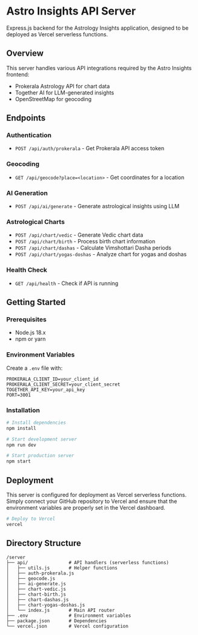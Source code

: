 # Astro Insights API Server

Express.js backend for the Astrology Insights application, designed to be deployed as Vercel serverless functions.

## Overview

This server handles various API integrations required by the Astro Insights frontend:

- Prokerala Astrology API for chart data
- Together AI for LLM-generated insights
- OpenStreetMap for geocoding

## Endpoints

### Authentication
- `POST /api/auth/prokerala` - Get Prokerala API access token

### Geocoding
- `GET /api/geocode?place=<location>` - Get coordinates for a location

### AI Generation
- `POST /api/ai/generate` - Generate astrological insights using LLM

### Astrological Charts
- `POST /api/chart/vedic` - Generate Vedic chart data
- `POST /api/chart/birth` - Process birth chart information
- `POST /api/chart/dashas` - Calculate Vimshottari Dasha periods
- `POST /api/chart/yogas-doshas` - Analyze chart for yogas and doshas

### Health Check
- `GET /api/health` - Check if API is running

## Getting Started

### Prerequisites
- Node.js 18.x
- npm or yarn

### Environment Variables
Create a `.env` file with:
```
PROKERALA_CLIENT_ID=your_client_id
PROKERALA_CLIENT_SECRET=your_client_secret
TOGETHER_API_KEY=your_api_key
PORT=3001
```

### Installation

```bash
# Install dependencies
npm install

# Start development server
npm run dev

# Start production server
npm start
```

## Deployment

This server is configured for deployment as Vercel serverless functions. Simply connect your GitHub repository to Vercel and ensure that the environment variables are properly set in the Vercel dashboard.

```bash
# Deploy to Vercel
vercel
```

## Directory Structure

```
/server
├── api/               # API handlers (serverless functions)
│   ├── utils.js       # Helper functions
│   ├── auth-prokerala.js
│   ├── geocode.js
│   ├── ai-generate.js
│   ├── chart-vedic.js
│   ├── chart-birth.js
│   ├── chart-dashas.js
│   ├── chart-yogas-doshas.js
│   └── index.js       # Main API router
├── .env               # Environment variables
├── package.json       # Dependencies
└── vercel.json        # Vercel configuration
``` 